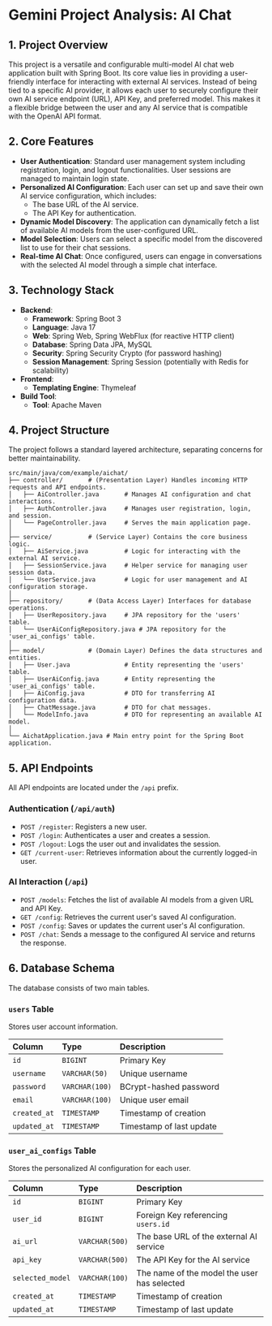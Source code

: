 # Gemini Project Analysis: AI Chat

## 1. Project Overview

This project is a versatile and configurable multi-model AI chat web application built with Spring Boot. Its core value lies in providing a user-friendly interface for interacting with external AI services. Instead of being tied to a specific AI provider, it allows each user to securely configure their own AI service endpoint (URL), API Key, and preferred model. This makes it a flexible bridge between the user and any AI service that is compatible with the OpenAI API format.

## 2. Core Features

- **User Authentication**: Standard user management system including registration, login, and logout functionalities. User sessions are managed to maintain login state.
- **Personalized AI Configuration**: Each user can set up and save their own AI service configuration, which includes:
    - The base URL of the AI service.
    - The API Key for authentication.
- **Dynamic Model Discovery**: The application can dynamically fetch a list of available AI models from the user-configured URL.
- **Model Selection**: Users can select a specific model from the discovered list to use for their chat sessions.
- **Real-time AI Chat**: Once configured, users can engage in conversations with the selected AI model through a simple chat interface.

## 3. Technology Stack

- **Backend**:
    - **Framework**: Spring Boot 3
    - **Language**: Java 17
    - **Web**: Spring Web, Spring WebFlux (for reactive HTTP client)
    - **Database**: Spring Data JPA, MySQL
    - **Security**: Spring Security Crypto (for password hashing)
    - **Session Management**: Spring Session (potentially with Redis for scalability)
- **Frontend**:
    - **Templating Engine**: Thymeleaf
- **Build Tool**:
    - **Tool**: Apache Maven

## 4. Project Structure

The project follows a standard layered architecture, separating concerns for better maintainability.

```
src/main/java/com/example/aichat/
├── controller/       # (Presentation Layer) Handles incoming HTTP requests and API endpoints.
│   ├── AiController.java       # Manages AI configuration and chat interactions.
│   ├── AuthController.java     # Manages user registration, login, and session.
│   └── PageController.java     # Serves the main application page.
│
├── service/          # (Service Layer) Contains the core business logic.
│   ├── AiService.java          # Logic for interacting with the external AI service.
│   ├── SessionService.java     # Helper service for managing user session data.
│   └── UserService.java        # Logic for user management and AI configuration storage.
│
├── repository/       # (Data Access Layer) Interfaces for database operations.
│   ├── UserRepository.java     # JPA repository for the 'users' table.
│   └── UserAiConfigRepository.java # JPA repository for the 'user_ai_configs' table.
│
├── model/            # (Domain Layer) Defines the data structures and entities.
│   ├── User.java               # Entity representing the 'users' table.
│   ├── UserAiConfig.java       # Entity representing the 'user_ai_configs' table.
│   ├── AiConfig.java           # DTO for transferring AI configuration data.
│   ├── ChatMessage.java        # DTO for chat messages.
│   └── ModelInfo.java          # DTO for representing an available AI model.
│
└── AichatApplication.java # Main entry point for the Spring Boot application.
```

## 5. API Endpoints

All API endpoints are located under the `/api` prefix.

### Authentication (`/api/auth`)

- `POST /register`: Registers a new user.
- `POST /login`: Authenticates a user and creates a session.
- `POST /logout`: Logs the user out and invalidates the session.
- `GET /current-user`: Retrieves information about the currently logged-in user.

### AI Interaction (`/api`)

- `POST /models`: Fetches the list of available AI models from a given URL and API Key.
- `GET /config`: Retrieves the current user's saved AI configuration.
- `POST /config`: Saves or updates the current user's AI configuration.
- `POST /chat`: Sends a message to the configured AI service and returns the response.

## 6. Database Schema

The database consists of two main tables.

### `users` Table
Stores user account information.

| Column | Type | Description |
| :--- | :--- | :--- |
| `id` | `BIGINT` | Primary Key |
| `username` | `VARCHAR(50)` | Unique username |
| `password` | `VARCHAR(100)` | BCrypt-hashed password |
| `email` | `VARCHAR(100)` | Unique user email |
| `created_at` | `TIMESTAMP` | Timestamp of creation |
| `updated_at` | `TIMESTAMP` | Timestamp of last update |

### `user_ai_configs` Table
Stores the personalized AI configuration for each user.

| Column | Type | Description |
| :--- | :--- | :--- |
| `id` | `BIGINT` | Primary Key |
| `user_id` | `BIGINT` | Foreign Key referencing `users.id` |
| `ai_url` | `VARCHAR(500)` | The base URL of the external AI service |
| `api_key` | `VARCHAR(500)` | The API Key for the AI service |
| `selected_model`| `VARCHAR(100)` | The name of the model the user has selected |
| `created_at` | `TIMESTAMP` | Timestamp of creation |
| `updated_at` | `TIMESTAMP` | Timestamp of last update |
